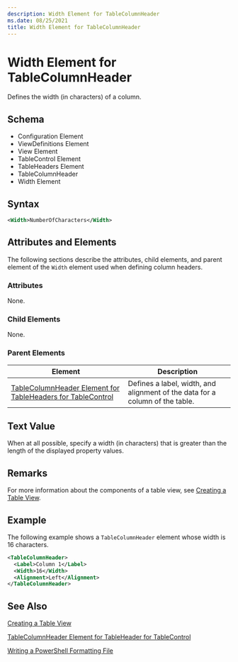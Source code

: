 ```yaml
---
description: Width Element for TableColumnHeader
ms.date: 08/25/2021
title: Width Element for TableColumnHeader
---
```

# Width Element for TableColumnHeader

Defines the width (in characters) of a column.

## Schema

- Configuration Element
- ViewDefinitions Element
- View Element
- TableControl Element
- TableHeaders Element
- TableColumnHeader
- Width Element

## Syntax

```xml
<Width>NumberOfCharacters</Width>
```

## Attributes and Elements

The following sections describe the attributes, child elements, and parent element of the `Width`
element used when defining column headers.

### Attributes

None.

### Child Elements

None.

### Parent Elements

|Element|Description|
|-------------|-----------------|
|[TableColumnHeader Element for TableHeaders for TableControl](./tablecolumnheader-element-format.md)|Defines a label, width, and alignment of the data for a column of the table.|

## Text Value

When at all possible, specify a width (in characters) that is greater than the length of the
displayed property values.

## Remarks

For more information about the components of a table view, see [Creating a Table View](./creating-a-table-view.md).

## Example

The following example shows a `TableColumnHeader` element whose width is 16 characters.

```xml
<TableColumnHeader>
  <Label>Column 1</Label>
  <Width>16</Width>
  <Alignment>Left</Alignment>
</TableColumnHeader>
```

## See Also

[Creating a Table View](./creating-a-table-view.md)

[TableColumnHeader Element for TableHeader for TableControl](./tablecolumnheader-element-format.md)

[Writing a PowerShell Formatting File](./writing-a-powershell-formatting-file.md)
